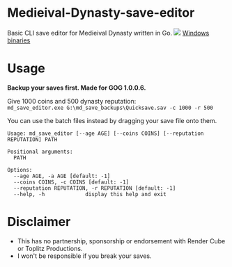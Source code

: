 # Medieival-Dynasty-save-editor
Basic CLI save editor for Medieival Dynasty written in Go.
![](https://i.imgur.com/45qFQYH.png)
[Windows binaries](https://github.com/Sorrow446/Medieival-Dynasty-save-editor/releases)

# Usage
**Backup your saves first. Made for GOG 1.0.0.6.**

Give 1000 coins and 500 dynasty reputation:   
`md_save_editor.exe G:\md_save_backups\Quicksave.sav -c 1000 -r 500`

You can use the batch files instead by dragging your save file onto them.

```
Usage: md_save_editor [--age AGE] [--coins COINS] [--reputation REPUTATION] PATH

Positional arguments:
  PATH

Options:
  --age AGE, -a AGE [default: -1]
  --coins COINS, -c COINS [default: -1]
  --reputation REPUTATION, -r REPUTATION [default: -1]
  --help, -h             display this help and exit
  ```

# Disclaimer       
- This has no partnership, sponsorship or endorsement with Render Cube or Toplitz Productions.
- I won't be responsible if you break your saves.
